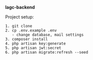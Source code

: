 **lagc-backend**


Project setup:
```
1. git clone
2. cp .env.example .env
   - change database, mail settings
3. composer install
4. php artisan key:generate
5. php artisan jwt:secret
6. php artisan migrate:refresh --seed
```